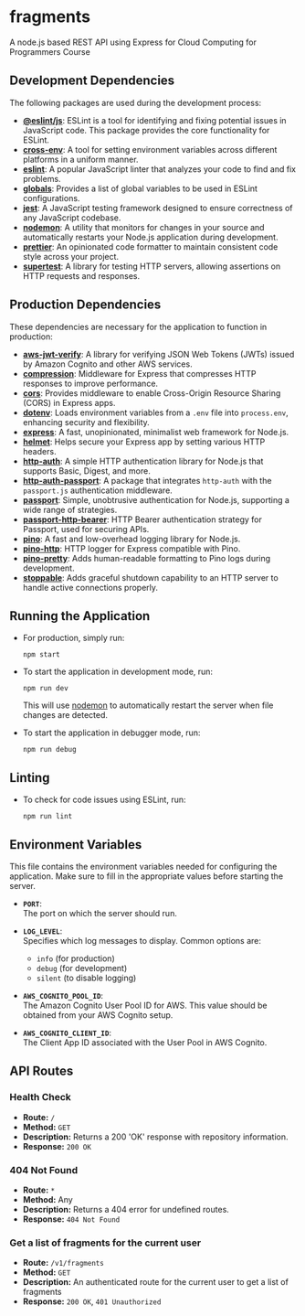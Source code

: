 # fragments

A node.js based REST API using Express for Cloud Computing for Programmers Course

## Development Dependencies

The following packages are used during the development process:

- **[@eslint/js](https://www.npmjs.com/package/@eslint/js)**: ESLint is a tool for identifying and fixing potential issues in JavaScript code. This package provides the core functionality for ESLint.
- **[cross-env](https://www.npmjs.com/package/cross-env)**: A tool for setting environment variables across different platforms in a uniform manner.
- **[eslint](https://www.npmjs.com/package/eslint)**: A popular JavaScript linter that analyzes your code to find and fix problems.
- **[globals](https://www.npmjs.com/package/globals)**: Provides a list of global variables to be used in ESLint configurations.
- **[jest](https://www.npmjs.com/package/jest)**: A JavaScript testing framework designed to ensure correctness of any JavaScript codebase.
- **[nodemon](https://www.npmjs.com/package/nodemon)**: A utility that monitors for changes in your source and automatically restarts your Node.js application during development.
- **[prettier](https://www.npmjs.com/package/prettier)**: An opinionated code formatter to maintain consistent code style across your project.
- **[supertest](https://www.npmjs.com/package/supertest)**: A library for testing HTTP servers, allowing assertions on HTTP requests and responses.

## Production Dependencies

These dependencies are necessary for the application to function in production:

- **[aws-jwt-verify](https://www.npmjs.com/package/aws-jwt-verify)**: A library for verifying JSON Web Tokens (JWTs) issued by Amazon Cognito and other AWS services.
- **[compression](https://www.npmjs.com/package/compression)**: Middleware for Express that compresses HTTP responses to improve performance.
- **[cors](https://www.npmjs.com/package/cors)**: Provides middleware to enable Cross-Origin Resource Sharing (CORS) in Express apps.
- **[dotenv](https://www.npmjs.com/package/dotenv)**: Loads environment variables from a `.env` file into `process.env`, enhancing security and flexibility.
- **[express](https://www.npmjs.com/package/express)**: A fast, unopinionated, minimalist web framework for Node.js.
- **[helmet](https://www.npmjs.com/package/helmet)**: Helps secure your Express app by setting various HTTP headers.
- **[http-auth](https://www.npmjs.com/package/http-auth)**: A simple HTTP authentication library for Node.js that supports Basic, Digest, and more.
- **[http-auth-passport](https://www.npmjs.com/package/http-auth-passport)**: A package that integrates `http-auth` with the `passport.js` authentication middleware.
- **[passport](https://www.npmjs.com/package/passport)**: Simple, unobtrusive authentication for Node.js, supporting a wide range of strategies.
- **[passport-http-bearer](https://www.npmjs.com/package/passport-http-bearer)**: HTTP Bearer authentication strategy for Passport, used for securing APIs.
- **[pino](https://www.npmjs.com/package/pino)**: A fast and low-overhead logging library for Node.js.
- **[pino-http](https://www.npmjs.com/package/pino-http)**: HTTP logger for Express compatible with Pino.
- **[pino-pretty](https://www.npmjs.com/package/pino-pretty)**: Adds human-readable formatting to Pino logs during development.
- **[stoppable](https://www.npmjs.com/package/stoppable)**: Adds graceful shutdown capability to an HTTP server to handle active connections properly.

## Running the Application

- For production, simply run:

  ```
  npm start
  ```

- To start the application in development mode, run:

  ```
  npm run dev
  ```

  This will use [nodemon](https://www.npmjs.com/package/nodemon) to automatically restart the server when file changes are detected.

- To start the application in debugger mode, run:
  ```
  npm run debug
  ```

## Linting

- To check for code issues using ESLint, run:

  ```
  npm run lint
  ```

## Environment Variables

This file contains the environment variables needed for configuring the application. Make sure to fill in the appropriate values before starting the server.

- **`PORT`**:  
  The port on which the server should run.

- **`LOG_LEVEL`**:  
  Specifies which log messages to display. Common options are:

  - `info` (for production)
  - `debug` (for development)
  - `silent` (to disable logging)

- **`AWS_COGNITO_POOL_ID`**:  
  The Amazon Cognito User Pool ID for AWS. This value should be obtained from your AWS Cognito setup.

- **`AWS_COGNITO_CLIENT_ID`**:  
  The Client App ID associated with the User Pool in AWS Cognito.

## API Routes

### Health Check

- **Route:** `/`
- **Method:** `GET`
- **Description:** Returns a 200 'OK' response with repository information.
- **Response:** `200 OK`

### 404 Not Found

- **Route:** `*`
- **Method:** Any
- **Description:** Returns a 404 error for undefined routes.
- **Response:** `404 Not Found`

### Get a list of fragments for the current user

- **Route:** `/v1/fragments`
- **Method:** `GET`
- **Description:** An authenticated route for the current user to get a list of fragments
- **Response:** `200 OK`, `401 Unauthorized`
